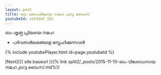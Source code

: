 ```yaml
---
layout: post
title: ഓം രണപരിയായ നമഹ ൧൦൮ ടൈംസ്
youtubeId: oiFd1mT_IXc
---
```

 
 
 ഓം ശൃങ്ഗ പ്രിയയെ നമഹ 
 
 -  പർവതശിഖരങ്ങളെ സ്നേഹിക്കുന്നവൻ 
 
  
 
  
 
 
 
 
 
 


{% include youtubePlayer.html id=page.youtubeId %}
 
[Next]({{ site.baseurl }}{% link  split2/_posts/2015-11-10-ഓം വിശോധനായ നമഹ ൧൦൮ ടൈംസ്.md%})
 
